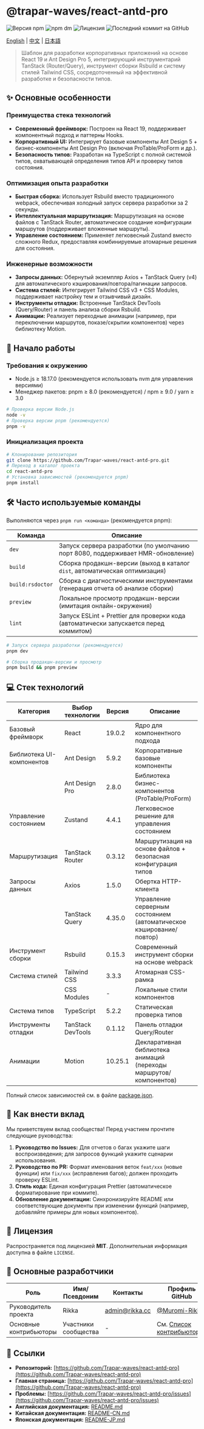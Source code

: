 # @trapar-waves/react-antd-pro

![Версия npm](https://img.shields.io/npm/v/@trapar-waves/react-antd-pro)
![npm dm](https://img.shields.io/npm/dm/@trapar-waves/react-antd-pro)
![Лицензия](https://img.shields.io/badge/license-MIT-green)
![Последний коммит на GitHub](https://img.shields.io/github/last-commit/trapar-waves/react-antd-pro)

[English](../README.md) | [中文](README-CN.md) | [日本語](README-JP.md)

> Шаблон для разработки корпоративных приложений на основе React 19 и Ant Design Pro 5, интегрирующий инструментарий TanStack (Router/Query), инструмент сборки Rsbuild и систему стилей Tailwind CSS, сосредоточенный на эффективной разработке и безопасности типов.

## ✨ Основные особенности

### Преимущества стека технологий
- **Современный фреймворк:** Построен на React 19, поддерживает компонентный подход и паттерны Hooks.
- **Корпоративный UI:** Интегрирует базовые компоненты Ant Design 5 + бизнес-компоненты Ant Design Pro (включая ProTable/ProForm и др.).
- **Безопасность типов:** Разработан на TypeScript с полной системой типов, охватывающей определения типов API и проверку типов состояния.

### Оптимизация опыта разработки
- **Быстрая сборка:** Использует Rsbuild вместо традиционного webpack, обеспечивая холодный запуск сервера разработки за 2 секунды.
- **Интеллектуальная маршрутизация:** Маршрутизация на основе файлов с TanStack Router, автоматическое создание конфигурации маршрутов (поддерживает вложенные маршруты).
- **Управление состоянием:** Применяет легковесный Zustand вместо сложного Redux, предоставляя комбинируемые атомарные решения для состояния.

### Инженерные возможности
- **Запросы данных:** Обернутый экземпляр Axios + TanStack Query (v4) для автоматического кэширования/повтора/пагинации запросов.
- **Система стилей:** Интегрирует Tailwind CSS v3 + CSS Modules, поддерживает настройку тем и отзывчивый дизайн.
- **Инструменты отладки:** Встроенные TanStack DevTools (Query/Router) и панель анализа сборки Rsbuild.
- **Анимации:** Реализует переходные анимации (например, при переключении маршрутов, показе/скрытии компонентов) через библиотеку Motion.

## 🚀 Начало работы

### Требования к окружению
- Node.js ≥ 18.17.0 (рекомендуется использовать nvm для управления версиями)
- Менеджер пакетов: pnpm ≥ 8.0 (рекомендуется) / npm ≥ 9.0 / yarn ≥ 3.0

```bash
# Проверка версии Node.js
node -v
# Проверка версии pnpm (рекомендуется)
pnpm -v
```

### Инициализация проекта

```bash
# Клонирование репозитория
git clone https://github.com/Trapar-waves/react-antd-pro.git
# Переход в каталог проекта
cd react-antd-pro
# Установка зависимостей (рекомендуется pnpm)
pnpm install
```

## 🛠️ Часто используемые команды

Выполняются через `pnpm run <команда>` (рекомендуется pnpm):

| Команда             | Описание                                                              |
|---------------------|-----------------------------------------------------------------------|
| `dev`               | Запуск сервера разработки (по умолчанию порт 8080, поддерживает HMR-обновление) |
| `build`             | Сборка продакшн-версии (выход в каталог `dist`, автоматическая оптимизация) |
| `build:rsdoctor`    | Сборка с диагностическими инструментами (генерация отчета об анализе сборки) |
| `preview`           | Локальное просмотр продакшн-версии (имитация онлайн-окружения)          |
| `lint`              | Запуск ESLint + Prettier для проверки кода (автоматически запускается перед коммитом) |

```bash
# Запуск сервера разработки (рекомендуется)
pnpm dev

# Сборка продакшн-версии и просмотр
pnpm build && pnpm preview
```

## 💻 Стек технологий

| Категория           | Выбор технологии          | Версия    | Описание                              |
|--------------------|--------------------------|------------|---------------------------------------|
| Базовый фреймворк   | React                    | 19.0.2     | Ядро для компонентного подхода         |
| Библиотека UI-компонентов | Ant Design              | 5.9.2      | Корпоративные базовые компоненты       |
|                    | Ant Design Pro           | 2.8.0      | Библиотека бизнес-компонентов (ProTable/ProForm) |
| Управление состоянием | Zustand                  | 4.4.1      | Легковесное решение для управления состоянием |
| Маршрутизация       | TanStack Router          | 0.3.12     | Маршрутизация на основе файлов + безопасная конфигурация типов |
| Запросы данных      | Axios                    | 1.5.0      | Обертка HTTP-клиента                   |
|                    | TanStack Query           | 4.35.0     | Управление серверным состоянием (автоматическое кэширование/повтор) |
| Инструмент сборки    | Rsbuild                  | 0.15.3     | Современный инструмент сборки на основе webpack |
| Система стилей      | Tailwind CSS             | 3.3.3      | Атомарная CSS-рамка                    |
|                    | CSS Modules              | -          | Локальные стили компонентов            |
| Система типов       | TypeScript               | 5.2.2      | Статическая проверка типов             |
| Инструменты отладки  | TanStack DevTools        | 0.1.12     | Панель отладки Query/Router            |
| Анимации            | Motion                   | 10.25.1    | Декларативная библиотека анимаций (переходы маршрутов/компонентов) |

Полный список зависимостей см. в файле [package.json](package.json).

## 🤝 Как внести вклад

Мы приветствуем вклад сообщества! Перед участием прочтите следующие руководства:

1. **Руководство по Issues:** Для отчетов о багах укажите шаги воспроизведения; для запросов функций укажите сценарии использования.
2. **Руководство по PR:** Формат именования веток `feat/xxx` (новые функции) или `fix/xxx` (исправления багов); должен проходить проверку ESLint.
3. **Стиль кода:** Единая конфигурация Prettier (автоматическое форматирование при коммите).
4. **Обновление документации:** Синхронизируйте README или соответствующие документы при изменении функций (например, добавляйте примеры для новых компонентов).

## 📄 Лицензия

Распространяется под лицензией **MIT**. Дополнительная информация доступна в файле `LICENSE`.

## 👤 Основные разработчики

| Роль               | Имя/Псевдоним | Контакты                   | Профиль GitHub                      |
|--------------------|---------------|---------------------------|-------------------------------------|
| Руководитель проекта | Rikka         | admin@rikka.cc            | [@Muromi-Rikka](https://github.com/Muromi-Rikka) |
| Основные контрибьюторы | Участники сообщества | -                         | См. [Список контрибьюторов](https://github.com/Trapar-waves/react-antd-pro/graphs/contributors) |

## 🔗 Ссылки

* **Репозиторий:** [https://github.com/Trapar-waves/react-antd-pro](https://github.com/Trapar-waves/react-antd-pro)
* **Главная страница:** [https://github.com/Trapar-waves/react-antd-pro](https://github.com/Trapar-waves/react-antd-pro)
* **Проблемы:** [https://github.com/Trapar-waves/react-antd-pro/issues](https://github.com/Trapar-waves/react-antd-pro/issues)
* **Английская документация:** [README.md](https://github.com/Trapar-waves/react-antd-pro/README.md)
* **Китайская документация:** [README-CN.md](https://github.com/Trapar-waves/react-antd-pro/readme/README-CN.md)
* **Японская документация:** [README-JP.md](https://github.com/Trapar-waves/react-antd-pro/readme/README-JP.md)
